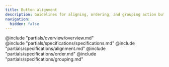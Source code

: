 ```yaml
---
title: Button alignment
description: Guidelines for aligning, ordering, and grouping action buttons.
navigation:
  hidden: false
---
```


<section data-tab="Overview">
  @include "partials/overview/overview.md"
</section>

<section data-tab="Specifications">
  @include "partials/specifications/specifications.md"
  @include "partials/specifications/alignment.md"
  @include "partials/specifications/order.md"
  @include "partials/specifications/grouping.md"
</section>
